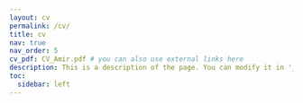 ```yaml
---
layout: cv
permalink: /cv/
title: cv
nav: true
nav_order: 5
cv_pdf: CV_Amir.pdf # you can also use external links here
description: This is a description of the page. You can modify it in '_pages/cv.md'. You can also change or remove the top pdf download button.
toc:
  sidebar: left
---
```

